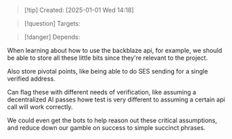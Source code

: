 
>[!tip] Created: [2025-01-01 Wed 14:18]

>[!question] Targets: 

>[!danger] Depends: 

When learning about how to use the backblaze api, for example, we should be able to store all these little bits since they're relevant to the project.

Also store pivotal points, like being able to do SES sending for a single verified address.

Can flag these with different needs of verification, like assuming a decentralized AI passes howe test is very different to assuming a certain api call will work correctly.

We could even get the bots to help reason out these critical assumptions, and reduce down our gamble on success to simple succinct phrases.